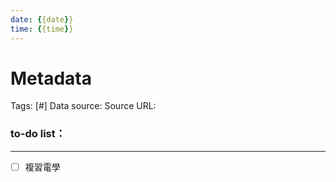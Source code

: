 ```yaml
---
date: {{date}}
time: {{time}}
---
```

# Metadata
Tags: [#]
Data source: 
Source URL: []()

### to-do list：
****
- [ ] 複習電學



